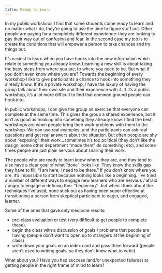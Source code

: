 ```yaml
---
title: Ready to Learn 
---
```


In my public workshops I find that some students come ready to learn and no matter what I do, they’re going to use the time to figure stuff out. Other people are paying for a completely different experience: they are looking to pay their way out of confusion and fear. In the second case my job is to create the conditions that will empower a person to take chances and try things out.

It’s easiest to learn when you have hooks into the new information which relate to something you already know. Learning a new skill is about taking the baby steps from where you are, to where you need to be. But what if you don’t even know where you are? Towards the beginning of every workshop I like to give participants a chance to hook into something they already know. If it’s a private workshop, I have the luxury of having the group talk about their own site and their experience with it. If it’s a public workshop, it’s a lot more difficult to find that common ground people can hook into.

In public workshops, I can give the group an exercise that everyone can complete at the same time. This gives the group a shared experience, but it isn’t as good as hooking into something they already know. I find the best workshops are when people bring their work problems with them to the workshop. We can use real examples, and the participants can ask real questions and get real answers about the situation. But often people are shy about “exposing” their work…sometimes it’s too political (they don’t like the design; some other department “made them” do something; etc), and some times people are just plain nervous about sharing their work.

The people who are ready to learn know where they are, and they tend to also have a clear goal of what “done” looks like. They know the skills gap they have to fill. “I am here; I need to be there.” If you don’t know where you are, it’s impossible to start because nothing looks like a beginning. I’ve tried a number of different ways to engage new learners who are nervous / afraid / angry to engage in defining their “beginning”…but when I think about the techniques I’ve used, none stick out as having been super effective at transitioning a person from skeptical participant to eager, and engaged, learner.

Some of the ones that gave only mediocre results:

- pre-class evaluation or test (very difficult to get people to complete these).
- begin the class with a discussion of goals / problems that people are having (people don’t want to open up to strangers at the beginning of class)
- write down your goals on an index card and pass them forward (people aren’t used to writing goals, so they don’t know what to write)

What about you? Have you had success (and/or unexpected failures) at getting people in the right frame of mind to learn?
